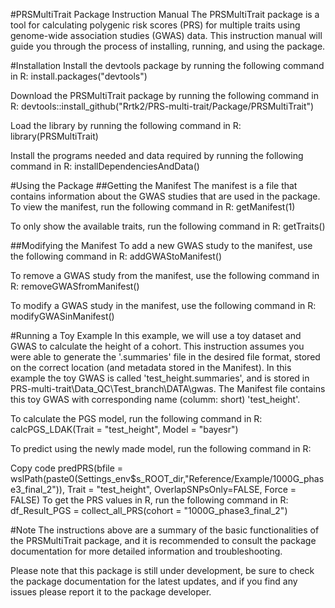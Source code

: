 #PRSMultiTrait Package Instruction Manual
The PRSMultiTrait package is a tool for calculating polygenic risk scores (PRS) for multiple traits using genome-wide association studies (GWAS) data. This instruction manual will guide you through the process of installing, running, and using the package.

#Installation
Install the devtools package by running the following command in R: install.packages("devtools")

Download the PRSMultiTrait package by running the following command in R: devtools::install_github("Rrtk2/PRS-multi-trait/Package/PRSMultiTrait")

Load the library by running the following command in R: library(PRSMultiTrait)

Install the programs needed and data required by running the following command in R: installDependenciesAndData()

#Using the Package
##Getting the Manifest
The manifest is a file that contains information about the GWAS studies that are used in the package. To view the manifest, run the following command in R: getManifest(1)

To only show the available traits, run the following command in R: getTraits()

##Modifying the Manifest
To add a new GWAS study to the manifest, use the following command in R: addGWAStoManifest()

To remove a GWAS study from the manifest, use the following command in R: removeGWASfromManifest()

To modify a GWAS study in the manifest, use the following command in R: modifyGWASinManifest()

#Running a Toy Example
In this example, we will use a toy dataset and GWAS to calculate the height of a cohort. This instruction assumes you were able to generate the '.summaries' file in the desired file format, stored on the correct location (and metadata stored in the Manifest). In this example the toy GWAS is called 'test_height.summaries', and is stored in PRS-multi-trait\Data_QC\Test_branch\DATA\gwas. The Manifest file contains this toy GWAS with corresponding name (columm: short) 'test_height'.

To calculate the PGS model, run the following command in R: calcPGS_LDAK(Trait = "test_height", Model = "bayesr")

To predict using the newly made model, run the following command in R:

Copy code
predPRS(bfile = wslPath(paste0(Settings_env$s_ROOT_dir,"Reference/Example/1000G_phase3_final_2")), Trait = "test_height", OverlapSNPsOnly=FALSE, Force = FALSE)
To get the PRS values in R, run the following command in R: df_Result_PGS = collect_all_PRS(cohort = "1000G_phase3_final_2")

#Note
The instructions above are a summary of the basic functionalities of the PRSMultiTrait package, and it is recommended to consult the package documentation for more detailed information and troubleshooting.

Please note that this package is still under development, be sure to check the package documentation for the latest updates, and if you find any issues please report it to the package developer.